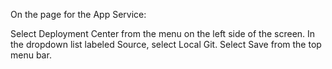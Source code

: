 On the page for the App Service:

Select Deployment Center from the menu on the left side of the screen.
In the dropdown list labeled Source, select Local Git.
Select Save from the top menu bar.